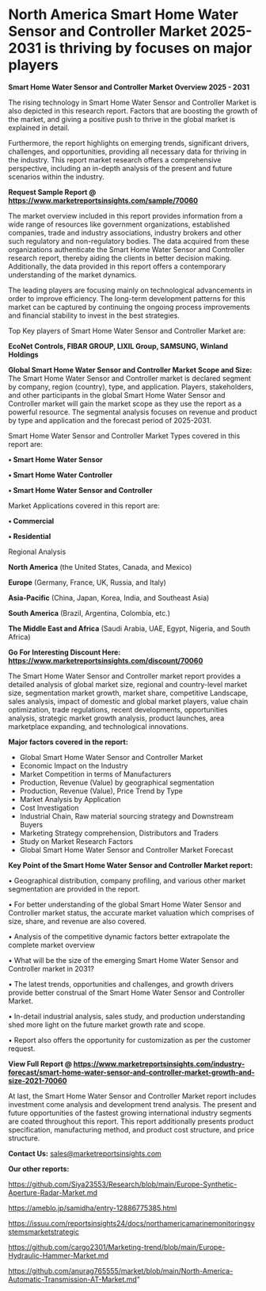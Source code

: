 # North America Smart Home Water Sensor and Controller Market 2025-2031 is thriving by focuses on major players

<Strong> Smart Home Water Sensor and Controller Market Overview 2025 - 2031</strong>

The rising technology in Smart Home Water Sensor and Controller Market is also depicted in this research report. Factors that are boosting the growth of the market, and giving a positive push to thrive in the global market is explained in detail.

Furthermore, the report highlights on emerging trends, significant drivers, challenges, and opportunities, providing all necessary data for thriving in the industry. This report market research offers a comprehensive perspective, including an in-depth analysis of the present and future scenarios within the industry.

<strong>Request Sample Report @ <a href=https://www.marketreportsinsights.com/sample/70060>https://www.marketreportsinsights.com/sample/70060</a></strong>

The market overview included in this report provides information from a wide range of resources like government organizations, established companies, trade and industry associations, industry brokers and other such regulatory and non-regulatory bodies. The data acquired from these organizations authenticate the Smart Home Water Sensor and Controller research report, thereby aiding the clients in better decision making. Additionally, the data provided in this report offers a contemporary understanding of the market dynamics.

The leading players are focusing mainly on technological advancements in order to improve efficiency. The long-term development patterns for this market can be captured by continuing the ongoing process improvements and financial stability to invest in the best strategies.

Top Key players of Smart Home Water Sensor and Controller Market are:

<strong>EcoNet Controls, FIBAR GROUP, LIXIL Group, SAMSUNG, Winland Holdings</strong>

<strong><b>Global Smart Home Water Sensor and Controller Market Scope and Size:</b></strong>
The Smart Home Water Sensor and Controller market is declared segment by company, region (country), type, and application. Players, stakeholders, and other participants in the global Smart Home Water Sensor and Controller market will gain the market scope as they use the report as a powerful resource. The segmental analysis focuses on revenue and product by type and application and the forecast period of 2025-2031.

Smart Home Water Sensor and Controller Market Types covered in this report are:

<strong>• Smart Home Water Sensor

• Smart Home Water Controller

• Smart Home Water Sensor and Controller</strong>

Market Applications covered in this report are:

<strong>• Commercial

• Residential</strong> 

Regional Analysis

<strong>North America</strong> (the United States, Canada, and Mexico)

<strong>Europe</strong> (Germany, France, UK, Russia, and Italy)

<strong>Asia-Pacific</strong> (China, Japan, Korea, India, and Southeast Asia)

<strong>South America</strong> (Brazil, Argentina, Colombia, etc.)

<strong>The Middle East and Africa</strong> (Saudi Arabia, UAE, Egypt, Nigeria, and South Africa)

<strong>Go For Interesting Discount Here: <a href=https://www.marketreportsinsights.com/discount/70060>https://www.marketreportsinsights.com/discount/70060</a></strong>

The Smart Home Water Sensor and Controller market report provides a detailed analysis of global market size, regional and country-level market size, segmentation market growth, market share, competitive Landscape, sales analysis, impact of domestic and global market players, value chain optimization, trade regulations, recent developments, opportunities analysis, strategic market growth analysis, product launches, area marketplace expanding, and technological innovations.

<strong><b>Major factors covered in the report:</b></strong>
<ul>
  <li>Global Smart Home Water Sensor and Controller Market </li>
  <li>Economic Impact on the Industry</li>
  <li>Market Competition in terms of Manufacturers</li>
  <li>Production, Revenue (Value) by geographical segmentation</li>
  <li>Production, Revenue (Value), Price Trend by Type</li>
  <li>Market Analysis by Application</li>
  <li>Cost Investigation</li>
  <li>Industrial Chain, Raw material sourcing strategy and Downstream Buyers</li>
  <li>Marketing Strategy comprehension, Distributors and Traders</li>
  <li>Study on Market Research Factors</li>
  <li>Global Smart Home Water Sensor and Controller Market Forecast</li>
</ul>

<strong><b>Key Point of the Smart Home Water Sensor and Controller Market report:</b></strong>

• Geographical distribution, company profiling, and various other market segmentation are provided in the report.

• For better understanding of the global Smart Home Water Sensor and Controller market status, the accurate market valuation which comprises of size, share, and revenue are also covered.

• Analysis of the competitive dynamic factors better extrapolate the complete market overview

• What will be the size of the emerging Smart Home Water Sensor and Controller market in 2031?

• The latest trends, opportunities and challenges, and growth drivers provide better construal of the Smart Home Water Sensor and Controller Market.

• In-detail industrial analysis, sales study, and production understanding shed more light on the future market growth rate and scope.

• Report also offers the opportunity for customization as per the customer request.

<strong><b>View Full Report @ <a href=https://www.marketreportsinsights.com/industry-forecast/smart-home-water-sensor-and-controller-market-growth-and-size-2021-70060>https://www.marketreportsinsights.com/industry-forecast/smart-home-water-sensor-and-controller-market-growth-and-size-2021-70060</a></b></strong>


At last, the Smart Home Water Sensor and Controller Market report includes investment come analysis and development trend analysis. The present and future opportunities of the fastest growing international industry segments are coated throughout this report. This report additionally presents product specification, manufacturing method, and product cost structure, and price structure.

<strong>Contact Us:</strong>
sales@marketreportsinsights.com

<strong>Our other reports:</strong>

<a href=https://github.com/Siya23553/Research/blob/main/Europe-Synthetic-Aperture-Radar-Market.md>https://github.com/Siya23553/Research/blob/main/Europe-Synthetic-Aperture-Radar-Market.md</a>

<a href=https://ameblo.jp/samidha/entry-12886775385.html>https://ameblo.jp/samidha/entry-12886775385.html</a>

<a href=https://issuu.com/reportsinsights24/docs/northamericamarinemonitoringsystemsmarketstrategic>https://issuu.com/reportsinsights24/docs/northamericamarinemonitoringsystemsmarketstrategic</a>

<a href=https://github.com/cargo2301/Marketing-trend/blob/main/Europe-Hydraulic-Hammer-Market.md>https://github.com/cargo2301/Marketing-trend/blob/main/Europe-Hydraulic-Hammer-Market.md</a>

<a href=https://github.com/anurag765555/market/blob/main/North-America-Automatic-Transmission-AT-Market.md>https://github.com/anurag765555/market/blob/main/North-America-Automatic-Transmission-AT-Market.md</a>"
